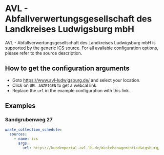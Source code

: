 # AVL - Abfallverwertungsgesellschaft des Landkreises Ludwigsburg mbH

AVL - Abfallverwertungsgesellschaft des Landkreises Ludwigsburg mbH is supported by the generic [ICS](/doc/source/ics.md) source. For all available configuration options, please refer to the source description.


## How to get the configuration arguments

- Goto <https://www.avl-ludwigsburg.de/> and select your location.  
- Click on `URL ANZEIGEN` to get a webcal link.
- Replace the `url` in the example configuration with this link.

## Examples

### Sandgrubenweg 27

```yaml
waste_collection_schedule:
  sources:
    - name: ics
      args:
        url: https://kundenportal.avl-lb.de/WasteManagementLudwigsburg/WasteManagementServiceServlet?ApplicationName=Calendar&SubmitAction=sync&StandortID=941092001&AboID=76574&Fra=BT;RT;PT;LT;GT
```
